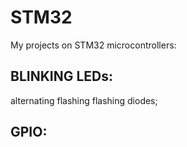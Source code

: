 # STM32
My projects on STM32 microcontrollers:

## BLINKING LEDs: 
alternating flashing flashing diodes;

## GPIO:
